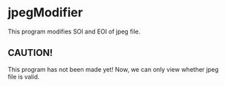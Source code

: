 jpegModifier
===========================================
This program modifies SOI and EOI of jpeg file.

CAUTION!
-------------------------------------------
This program has not been made yet! Now, we can only view whether jpeg file is valid.